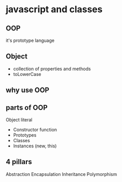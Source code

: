 # javascript and classes

## OOP
it's prototype language 

## Object
- collection of properties and methods
- toLowerCase

## why use OOP

## parts of OOP
Object literal 

- Constructor function
- Prototypes
- Classes
- Instances (new, this)


## 4 pillars
Abstraction
Encapsulation
Inheritance
Polymorphism